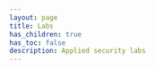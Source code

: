 ```yaml
---
layout: page
title: Labs
has_children: true
has_toc: false
description: Applied security labs
---
```


